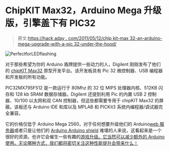 # ChipKIT Max32，Arduino Mega 升级版，引擎盖下有 PIC32

> 原文:[https://hack aday . com/2011/05/12/chip kit-max 32-an-arduino-mega-upgrade-with-a-pic 32-under-the-hood/](https://hackaday.com/2011/05/12/chipkit-max32-an-arduino-mega-upgrade-with-a-pic32-under-the-hood/)

![](../Images/d03f1e7e6459b8c38e55860f6b03f107.png "PerfectforLEDflashing")

对于那些希望为你的 Arduino 盾牌提供一些动力的人，Digilent 刚刚发布了他们的 [chipKIT Max32](http://www.digilentinc.com/Products/Detail.cfm?NavPath=2,719,895&Prod=CHIPKIT-MAX32) 原型开发平台。该开发板具有 Pic 32 微控制器、USB 编程器和开发板的所有功能。

PIC32MX795F512 是一款运行于 80Mhz 的 32 位 MIPS 处理器内核、512KB 闪存和 128 kb SRAM 数据存储器。Digilent 还提到利用 Pic 的内置 USB 2 控制器、10/100 以太网和双 CAN 控制器，但这些都需要专用于 chipKIT Max32 的屏蔽。该板还与 Arduino IDE 和库以及 MPLAB 和 PICKit3 系统内编程器/调试器完全兼容。

它的价格仅低于 Arduino Mega 2560，对于任何想要升级他们的 Arduino[web 服务器](http://hackaday.com/2010/07/01/arduino-webserver/)或者只是让他们的 [Arduino Arduino shield](http://hackaday.com/2009/12/02/arduino-shield-for-arduino-no-really/) 难堪的人来说，这看起来是一个很好的资源。也许它会催生一些有趣的[游戏升级。它当然可以减少额外的 Arduino 使用。无论哪种方式，我们都将密切关注这种性能提升会带来什么！](http://hackaday.com/2011/03/02/gameduino/)